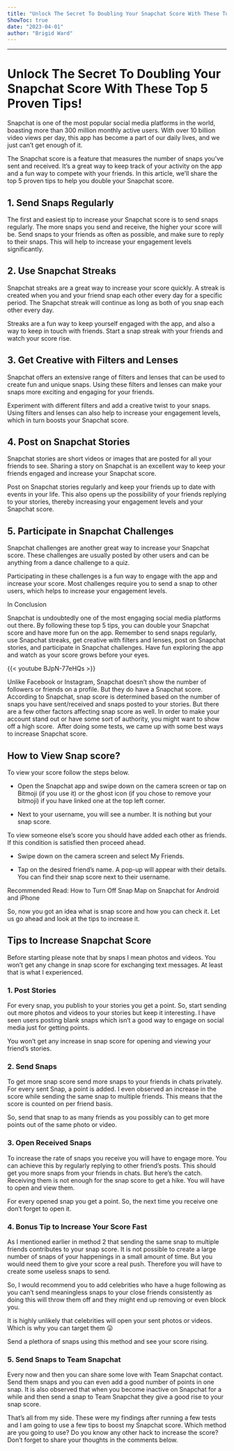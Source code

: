 ```yaml
---
title: "Unlock The Secret To Doubling Your Snapchat Score With These Top 5 Proven Tips!"
ShowToc: true 
date: "2023-04-01"
author: "Brigid Ward"
---
```

*****
# Unlock The Secret To Doubling Your Snapchat Score With These Top 5 Proven Tips!

Snapchat is one of the most popular social media platforms in the world, boasting more than 300 million monthly active users. With over 10 billion video views per day, this app has become a part of our daily lives, and we just can’t get enough of it. 

The Snapchat score is a feature that measures the number of snaps you’ve sent and received. It’s a great way to keep track of your activity on the app and a fun way to compete with your friends. In this article, we’ll share the top 5 proven tips to help you double your Snapchat score.

## 1. Send Snaps Regularly

The first and easiest tip to increase your Snapchat score is to send snaps regularly. The more snaps you send and receive, the higher your score will be. Send snaps to your friends as often as possible, and make sure to reply to their snaps. This will help to increase your engagement levels significantly.

## 2. Use Snapchat Streaks

Snapchat streaks are a great way to increase your score quickly. A streak is created when you and your friend snap each other every day for a specific period. The Snapchat streak will continue as long as both of you snap each other every day. 

Streaks are a fun way to keep yourself engaged with the app, and also a way to keep in touch with friends. Start a snap streak with your friends and watch your score rise. 

## 3. Get Creative with Filters and Lenses

Snapchat offers an extensive range of filters and lenses that can be used to create fun and unique snaps. Using these filters and lenses can make your snaps more exciting and engaging for your friends.

Experiment with different filters and add a creative twist to your snaps. Using filters and lenses can also help to increase your engagement levels, which in turn boosts your Snapchat score.

## 4. Post on Snapchat Stories

Snapchat stories are short videos or images that are posted for all your friends to see. Sharing a story on Snapchat is an excellent way to keep your friends engaged and increase your Snapchat score. 

Post on Snapchat stories regularly and keep your friends up to date with events in your life. This also opens up the possibility of your friends replying to your stories, thereby increasing your engagement levels and your Snapchat score.

## 5. Participate in Snapchat Challenges

Snapchat challenges are another great way to increase your Snapchat score. These challenges are usually posted by other users and can be anything from a dance challenge to a quiz. 

Participating in these challenges is a fun way to engage with the app and increase your score. Most challenges require you to send a snap to other users, which helps to increase your engagement levels.

In Conclusion

Snapchat is undoubtedly one of the most engaging social media platforms out there. By following these top 5 tips, you can double your Snapchat score and have more fun on the app. Remember to send snaps regularly, use Snapchat streaks, get creative with filters and lenses, post on Snapchat stories, and participate in Snapchat challenges. Have fun exploring the app and watch as your score grows before your eyes.

{{< youtube BJpN-77eHQs >}} 



Unlike Facebook or Instagram, Snapchat doesn’t show the number of followers or friends on a profile. But they do have a Snapchat score. According to Snapchat, snap score is determined based on the number of snaps you have sent/received and snaps posted to your stories. But there are a few other factors affecting snap score as well. In order to make your account stand out or have some sort of authority, you might want to show off a high score.  After doing some tests, we came up with some best ways to increase Snapchat score.
 
## How to View Snap score?
 
To view your score follow the steps below.
 
- Open the Snapchat app and swipe down on the camera screen or tap on Bitmoji (if you use it) or the ghost icon (if you chose to remove your bitmoji) if you have linked one at the top left corner.

 
- Next to your username, you will see a number. It is nothing but your snap score.

 
To view someone else’s score you should have added each other as friends. If this condition is satisfied then proceed ahead.
 
- Swipe down on the camera screen and select My Friends.

 
- Tap on the desired friend’s name. A pop-up will appear with their details. You can find their snap score next to their username.

 
Recommended Read: How to Turn Off Snap Map on Snapchat for Android and iPhone
 
So, now you got an idea what is snap score and how you can check it. Let us go ahead and look at the tips to increase it.
 
## Tips to Increase Snapchat Score
 
Before starting please note that by snaps I mean photos and videos. You won’t get any change in snap score for exchanging text messages. At least that is what I experienced.
 
### 1. Post Stories
 
For every snap, you publish to your stories you get a point. So, start sending out more photos and videos to your stories but keep it interesting. I have seen users posting blank snaps which isn’t a good way to engage on social media just for getting points.
 
You won’t get any increase in snap score for opening and viewing your friend’s stories.
 
### 2. Send Snaps
 
To get more snap score send more snaps to your friends in chats privately. For every sent Snap, a point is added. I even observed an increase in the score while sending the same snap to multiple friends. This means that the score is counted on per friend basis.
 
So, send that snap to as many friends as you possibly can to get more points out of the same photo or video.
 
### 3. Open Received Snaps
 
To increase the rate of snaps you receive you will have to engage more. You can achieve this by regularly replying to other friend’s posts. This should get you more snaps from your friends in chats. But here’s the catch. Receiving them is not enough for the snap score to get a hike. You will have to open and view them.
 
For every opened snap you get a point. So, the next time you receive one don’t forget to open it.
 
### 4. Bonus Tip to Increase Your Score Fast
 
As I mentioned earlier in method 2 that sending the same snap to multiple friends contributes to your snap score. It is not possible to create a large number of snaps of your happenings in a small amount of time. But you would need them to give your score a real push. Therefore you will have to create some useless snaps to send.
 
So, I would recommend you to add celebrities who have a huge following as you can’t send meaningless snaps to your close friends consistently as doing this will throw them off and they might end up removing or even block you.
 
It is highly unlikely that celebrities will open your sent photos or videos. Which is why you can target them 😛
 
Send a plethora of snaps using this method and see your score rising.
 
### 5. Send Snaps to Team Snapchat
 
Every now and then you can share some love with Team Snapchat contact. Send them snaps and you can even add a good number of points in one snap. It is also observed that when you become inactive on Snapchat for a while and then send a snap to Team Snapchat they give a good rise to your snap score.
 
That’s all from my side. These were my findings after running a few tests and I am going to use a few tips to boost my Snapchat score. Which method are you going to use? Do you know any other hack to increase the score? Don’t forget to share your thoughts in the comments below.




